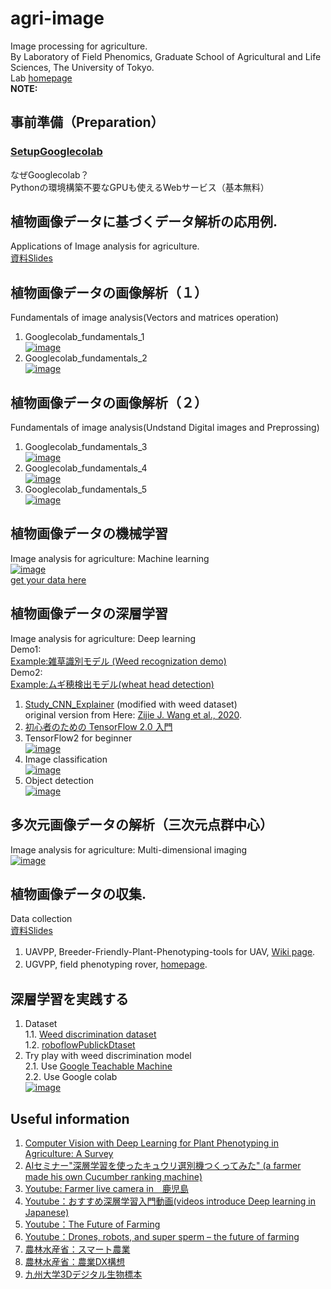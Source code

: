# agri-image
Image processing for agriculture.  
By Laboratory of Field Phenomics, Graduate School of Agricultural and Life Sciences, The University of Tokyo.  
Lab [homepage](https://lab.fieldphenomics.com/)  
**NOTE:**  


## 事前準備（Preparation）
### [SetupGooglecolab](https://drive.google.com/file/d/1gkNQDE2NYd5b9xj5fNDu5e9pCtc4lIaN/view?usp=sharing)  
なぜGooglecolab？  
Pythonの環境構築不要なGPUも使えるWebサービス（基本無料）
  
## 植物画像データに基づくデータ解析の応用例.  
Applications of Image analysis for agriculture.  
[資料Slides]()

## 植物画像データの画像解析（１）  
Fundamentals of image analysis(Vectors and matrices operation)  
1. Googlecolab_fundamentals_1  
[![image](https://colab.research.google.com/assets/colab-badge.svg)](https://colab.research.google.com/github/oceam/agri-image/blob/main/codes/Googlecolab_fundamentals_1_jp.ipynb) <br>
2. Googlecolab_fundamentals_2  
[![image](https://colab.research.google.com/assets/colab-badge.svg)](https://colab.research.google.com/github/oceam/agri-image/blob/main/codes/Googlecolab_fundamentals_2_jp.ipynb) <br>

## 植物画像データの画像解析（２）  
Fundamentals of image analysis(Undstand Digital images and Preprossing)
1. Googlecolab_fundamentals_3  
[![image](https://colab.research.google.com/assets/colab-badge.svg)](https://colab.research.google.com/github/oceam/agri-image/blob/main/codes/Googlecolab_fundamentals_3_jp.ipynb) <br>
2. Googlecolab_fundamentals_4  
[![image](https://colab.research.google.com/assets/colab-badge.svg)](https://colab.research.google.com/github/oceam/agri-image/blob/main/codes/Googlecolab_fundamentals_4_jp.ipynb) <br>  
3. Googlecolab_fundamentals_5  
[![image](https://colab.research.google.com/assets/colab-badge.svg)](https://colab.research.google.com/github/oceam/agri-image/blob/main/codes/Googlecolab_fundamentals_5.ipynb) <br>  

## 植物画像データの機械学習  
Image analysis for agriculture: Machine learning  
[![image](https://colab.research.google.com/assets/colab-badge.svg)](https://colab.research.google.com/github/oceam/agri-image/blob/main/codes/Calculate_cc.ipynb) <br> 
[get your data here](https://www.dropbox.com/sh/vlurba3c7lxx70h/AAB0Kt3hxoCYODGvLGiq5rN1a?dl=0)  

## 植物画像データの深層学習  
Image analysis for agriculture: Deep learning  
Demo1:  
[Example:雑草識別モデル (Weed recognization demo)](https://teachablemachine.withgoogle.com/models/1u_hCfzqq/)  
Demo2:  
[Example:ムギ穂検出モデル(wheat head detection)](https://demo.roboflow.com/gwhd2021/2?publishable_key=rf_weZnIlXkTFd6iBv8A6VW4nGUH673)  

1. [Study_CNN_Explainer](https://utokyo-fieldphenomics-lab.github.io/Study_CNN_Explainer/) (modified with weed dataset)  
original version from Here: [Zijie J. Wang et al., 2020](https://github.com/poloclub/cnn-explainer).  
1. [初心者のための TensorFlow 2.0 入門](https://www.tensorflow.org/tutorials/quickstart/beginner)  
1. TensorFlow2 for beginner  
[![image](https://colab.research.google.com/assets/colab-badge.svg)](https://colab.research.google.com/github/oceam/agri-image/blob/main/codes/TensorFlow2beginner.ipynb) <br>  
1. Image classification  
[![image](https://colab.research.google.com/assets/colab-badge.svg)](https://colab.research.google.com/github/oceam/agri-image/blob/main/codes/weed_classification_01.ipynb) <br>  
1. Object detection  
[![image](https://colab.research.google.com/assets/colab-badge.svg)](https://colab.research.google.com/github/oceam/agri-image/blob/main/codes/YOLOv5withGlovalWheat.ipynb) <br>  
  

## 多次元画像データの解析（三次元点群中心）  
Image analysis for agriculture: Multi-dimensional imaging  
[![image](https://colab.research.google.com/assets/colab-badge.svg)](https://colab.research.google.com/github/oceam/agri-image/blob/main/codes/PointCloudProcess.ipynb) <br>

## 植物画像データの収集.  
Data collection  
[資料Slides]()
1. UAVPP, Breeder-Friendly-Plant-Phenotyping-tools for UAV, [Wiki page](https://github.com/oceam/UAVPP/wiki/).　　
2. UGVPP, field phenotyping rover, [homepage](https://github.com/UTokyo-FieldPhenomics-Lab/UGVPP).　　

## 深層学習を実践する 
1. Dataset  
1.1. [Weed discrimination dataset](https://drive.google.com/drive/folders/1kAKfIyv2DGHnGB0NPSJAJJcDCA8U2dGe?usp=sharing)  
1.2. [roboflowPublickDtaset](https://public.roboflow.com/)
2. Try play with weed discrimination model  
2.1. Use [Google Teachable Machine](https://teachablemachine.withgoogle.com/)  
2.2. Use Google colab  
[![image](https://colab.research.google.com/assets/colab-badge.svg)](https://colab.research.google.com/github/oceam/agri-image/blob/main/codes/weed_classification_02.ipynb) <br>

## Useful information  
1. [Computer Vision with Deep Learning for Plant Phenotyping in Agriculture: A Survey](https://arxiv.org/pdf/2006.11391.pdf)  
1. [AIセミナー"深層学習を使ったキュウリ選別機つくってみた" (a farmer made his own Cucumber ranking machine)](https://youtu.be/3E3jYjZ9h78)
1. [Youtube: Farmer live camera in　鹿児島](https://www.youtube.com/channel/UCpslgQ4Maq47zDUoHiFWwMQ)
1. [Youtube：おすすめ深層学習入門動画(videos introduce Deep learning in Japanese)](https://www.youtube.com/c/NeuralNetworkConsole)
1. [Youtube：The Future of Farming](https://youtu.be/Qmla9NLFBvU)
1. [Youtube：Drones, robots, and super sperm – the future of farming](https://youtu.be/qwNVNE83Udo)  
1. [農林水産省：スマート農業](https://www.maff.go.jp/j/kanbo/smart/)
1. [農林水産省：農業DX構想](https://www.maff.go.jp/j/press/kanbo/joho/210325.html)
1. [九州大学3Dデジタル生物標本](https://www.kyushu-u.ac.jp/ja/researches/view/802/)

